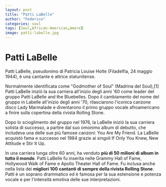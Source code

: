 ```yaml
---
layout: post
title: "Patti LaBelle"
author: "Federico"
categories: soul
tags: [Soul,African-American,Amore]
image: patti-labelle.jpg
---
```


# Patti LaBelle

Patti LaBelle, pseudonimo di Patricia Louise Holte (Filadelfia, 24 maggio 1944), è una cantante e attrice statunitense.


Normalmente identificata come "Godmother of Soul" (Madrina del Soul),[1] Patti LaBelle iniziò la sua carriera all'inizio degli anni '60 come leader del gruppo Patti LaBelle and the Bluebelles. Dopo il cambiamento del nome del gruppo in Labelle all'inizio degli anni '70, rilasciarono l'iconica canzone disco Lady Marmalade e diventarono il primo gruppo vocale afroamericano a finire sulla copertina della rivista Rolling Stone.


Dopo lo scioglimento del gruppo nel 1976, la LaBelle iniziò la sua carriera solista di successo, a partire dal suo omonimo album di debutto, che includeva una delle sue più famose canzoni: You Are My Friend. La LaBelle acquistò fama e successo nel 1984 grazie ai singoli If Only You Knew, New Attitude e Stir It Up.


In una carriera lunga oltre 60 anni, ha venduto **più di 50 milioni di album in tutto il mondo**. Patti LaBelle fu inserita nelle Grammy Hall of Fame, Hollywood Walk of Fame e Apollo Theater Hall of Fame. Fu inclusa anche nella lista dei **migliori 100 cantanti di sempre della rivista Rolling Stone**. Patti è un soprano drammatico ed è famosa per la sua estensione e potenza vocale e per l'intensità emotiva delle sue interpretazioni.
